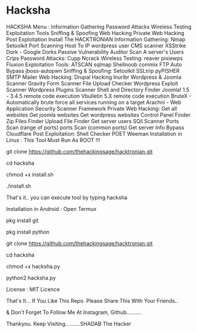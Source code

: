 # Hacksha
HACKSHA Menu :
Information Gathering
Password Attacks
Wireless Testing
Exploitation Tools
Sniffing & Spoofing
Web Hacking
Private Web Hacking
Post Exploitation
Install The HACKTRONIAN
Information Gathering:
Nmap
Setoolkit
Port Scanning
Host To IP
wordpress user
CMS scanner
XSStrike
Dork - Google Dorks Passive Vulnerability Auditor
Scan A server's Users
Crips
Password Attacks:
Cupp
Ncrack
Wireless Testing:
reaver
pixiewps
Fluxion
Exploitation Tools:
ATSCAN
sqlmap
Shellnoob
commix
FTP Auto Bypass
jboss-autopwn
Sniffing & Spoofing:
Setoolkit
SSLtrip
pyPISHER
SMTP Mailer
Web Hacking:
Drupal Hacking
Inurlbr
Wordpress & Joomla Scanner
Gravity Form Scanner
File Upload Checker
Wordpress Exploit Scanner
Wordpress Plugins Scanner
Shell and Directory Finder
Joomla! 1.5 - 3.4.5 remote code execution
Vbulletin 5.X remote code execution
BruteX - Automatically brute force all services running on a target
Arachni - Web Application Security Scanner Framework
Private Web Hacking:
Get all websites
Get joomla websites
Get wordpress websites
Control Panel Finder
Zip Files Finder
Upload File Finder
Get server users
SQli Scanner
Ports Scan (range of ports)
ports Scan (common ports)
Get server Info
Bypass Cloudflare
Post Exploitation:
Shell Checker
POET
Weeman
Installation in Linux :
This Tool Must Run As ROOT !!!

git clone https://github.com/thehackingsage/hacktronian.git

cd hacksha

chmod +x install.sh

./install.sh

That's it.. you can execute tool by typing hacksha

Installation in Android :
Open Termux

pkg install git

pkg install python

git clone https://github.com/thehackingsage/hacktronian.git

cd hacksha

chmod +x hacksha.py

python2 hacksha.py


License :
MIT Licence

That's It... If You Like This Repo. Please Share This With Your Friends..

& Don't Forget To Follow Me At Instagram, Github.......... 

Thankyou. Keep Visiting..
                         .......SHADAB The Hacker
